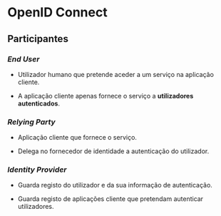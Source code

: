 # __OpenID Connect__

## __Participantes__

### ___End User___

* Utilizador humano que pretende aceder a um serviço na aplicação cliente.

* A aplicação cliente apenas fornece o serviço a __utilizadores autenticados__.

### ___Relying Party___

* Aplicação cliente que fornece o serviço.

* Delega no fornecedor de identidade a autenticação do utilizador.

### ___Identity Provider___

* Guarda registo do utilizador e da sua informação de autenticação.

* Guarda registo de aplicações cliente que pretendam autenticar utilizadores.